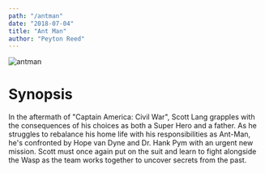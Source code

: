 ```yaml
---
path: "/antman"
date: "2018-07-04"
title: "Ant Man"
author: "Peyton Reed"
---
```


![antman](https://www.gv.com.sg/media/imagesresize/img6279.jpg)

# Synopsis

In the aftermath of "Captain America: Civil War", Scott Lang grapples with the consequences of his choices as both a Super Hero and a father. As he struggles to rebalance his home life with his responsibilities as Ant-Man, he's confronted by Hope van Dyne and Dr. Hank Pym with an urgent new mission. Scott must once again put on the suit and learn to fight alongside the Wasp as the team works together to uncover secrets from the past.
